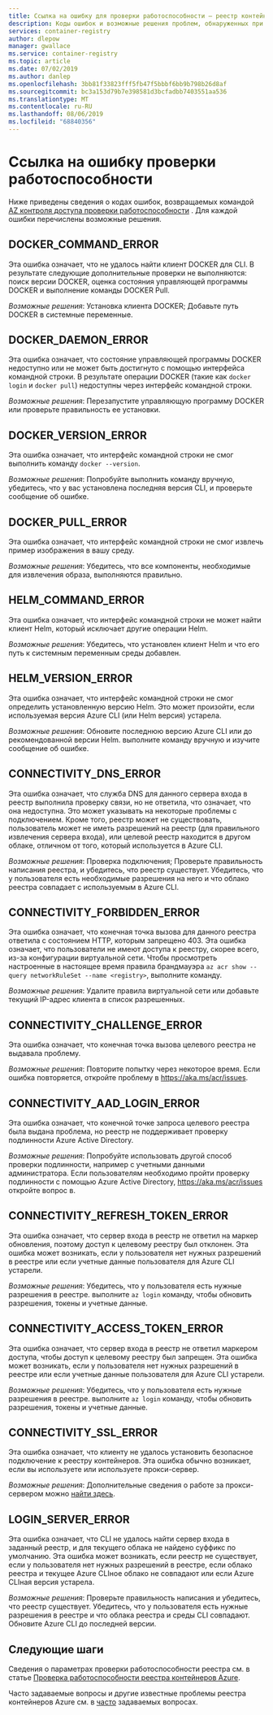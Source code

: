 ```yaml
---
title: Ссылка на ошибку для проверки работоспособности — реестр контейнеров Azure
description: Коды ошибок и возможные решения проблем, обнаруженных при выполнении команды AZ контроля доступа проверки работоспособности в реестре контейнеров Azure
services: container-registry
author: dlepow
manager: gwallace
ms.service: container-registry
ms.topic: article
ms.date: 07/02/2019
ms.author: danlep
ms.openlocfilehash: 3bb81f33823fff5fb47f5bbbf6bb9b798b26d8af
ms.sourcegitcommit: bc3a153d79b7e398581d3bcfadbb7403551aa536
ms.translationtype: MT
ms.contentlocale: ru-RU
ms.lasthandoff: 08/06/2019
ms.locfileid: "68840356"
---
```

# <a name="health-check-error-reference"></a>Ссылка на ошибку проверки работоспособности

Ниже приведены сведения о кодах ошибок, возвращаемых командой [AZ контроля доступа проверки работоспособности][az-acr-check-health] . Для каждой ошибки перечислены возможные решения.

## <a name="docker_command_error"></a>DOCKER_COMMAND_ERROR

Эта ошибка означает, что не удалось найти клиент DOCKER для CLI. В результате следующие дополнительные проверки не выполняются: поиск версии DOCKER, оценка состояния управляющей программы DOCKER и выполнение команды DOCKER Pull.

*Возможные решения*: Установка клиента DOCKER; Добавьте путь DOCKER в системные переменные.

## <a name="docker_daemon_error"></a>DOCKER_DAEMON_ERROR

Эта ошибка означает, что состояние управляющей программы DOCKER недоступно или не может быть достигнуто с помощью интерфейса командной строки. В результате операции DOCKER (такие как `docker login` и `docker pull`) недоступны через интерфейс командной строки.

*Возможные решения*: Перезапустите управляющую программу DOCKER или проверьте правильность ее установки.

## <a name="docker_version_error"></a>DOCKER_VERSION_ERROR

Эта ошибка означает, что интерфейс командной строки не смог выполнить команду `docker --version`.

*Возможные решения*: Попробуйте выполнить команду вручную, убедитесь, что у вас установлена последняя версия CLI, и проверьте сообщение об ошибке.

## <a name="docker_pull_error"></a>DOCKER_PULL_ERROR

Эта ошибка означает, что интерфейс командной строки не смог извлечь пример изображения в вашу среду.

*Возможные решения*: Убедитесь, что все компоненты, необходимые для извлечения образа, выполняются правильно.

## <a name="helm_command_error"></a>HELM_COMMAND_ERROR

Эта ошибка означает, что интерфейс командной строки не может найти клиент Helm, который исключает другие операции Helm.

*Возможные решения*: Убедитесь, что установлен клиент Helm и что его путь к системным переменным среды добавлен.

## <a name="helm_version_error"></a>HELM_VERSION_ERROR

Эта ошибка означает, что интерфейс командной строки не смог определить установленную версию Helm. Это может произойти, если используемая версия Azure CLI (или Helm версия) устарела.

*Возможные решения*: Обновите последнюю версию Azure CLI или до рекомендованной версии Helm. выполните команду вручную и изучите сообщение об ошибке.

## <a name="connectivity_dns_error"></a>CONNECTIVITY_DNS_ERROR

Эта ошибка означает, что служба DNS для данного сервера входа в реестр выполнила проверку связи, но не ответила, что означает, что она недоступна. Это может указывать на некоторые проблемы с подключением. Кроме того, реестр может не существовать, пользователь может не иметь разрешений на реестр (для правильного извлечения сервера входа), или целевой реестр находится в другом облаке, отличном от того, который используется в Azure CLI.

*Возможные решения*: Проверка подключения; Проверьте правильность написания реестра, и убедитесь, что реестр существует. Убедитесь, что у пользователя есть необходимые разрешения на него и что облако реестра совпадает с используемым в Azure CLI.

## <a name="connectivity_forbidden_error"></a>CONNECTIVITY_FORBIDDEN_ERROR

Эта ошибка означает, что конечная точка вызова для данного реестра ответила с состоянием HTTP, которым запрещено 403. Эта ошибка означает, что пользователи не имеют доступа к реестру, скорее всего, из-за конфигурации виртуальной сети. Чтобы просмотреть настроенные в настоящее время правила брандмауэра `az acr show --query networkRuleSet --name <registry>`, выполните команду.

*Возможные решения*: Удалите правила виртуальной сети или добавьте текущий IP-адрес клиента в список разрешенных.

## <a name="connectivity_challenge_error"></a>CONNECTIVITY_CHALLENGE_ERROR

Эта ошибка означает, что конечная точка вызова целевого реестра не выдавала проблему.

*Возможные решения*: Повторите попытку через некоторое время. Если ошибка повторяется, откройте проблему в https://aka.ms/acr/issues.

## <a name="connectivity_aad_login_error"></a>CONNECTIVITY_AAD_LOGIN_ERROR

Эта ошибка означает, что конечной точке запроса целевого реестра была выдана проблема, но реестр не поддерживает проверку подлинности Azure Active Directory.

*Возможные решения*: Попробуйте использовать другой способ проверки подлинности, например с учетными данными администратора. Если пользователям необходимо пройти проверку подлинности с помощью Azure Active Directory, https://aka.ms/acr/issues откройте вопрос в.

## <a name="connectivity_refresh_token_error"></a>CONNECTIVITY_REFRESH_TOKEN_ERROR

Эта ошибка означает, что сервер входа в реестр не ответил на маркер обновления, поэтому доступ к целевому реестру был отклонен. Эта ошибка может возникать, если у пользователя нет нужных разрешений в реестре или если учетные данные пользователя для Azure CLI устарели.

*Возможные решения*: Убедитесь, что у пользователя есть нужные разрешения в реестре. выполните `az login` команду, чтобы обновить разрешения, токены и учетные данные.

## <a name="connectivity_access_token_error"></a>CONNECTIVITY_ACCESS_TOKEN_ERROR

Эта ошибка означает, что сервер входа в реестр не ответил маркером доступа, чтобы доступ к целевому реестру был запрещен. Эта ошибка может возникать, если у пользователя нет нужных разрешений в реестре или если учетные данные пользователя для Azure CLI устарели.

*Возможные решения*: Убедитесь, что у пользователя есть нужные разрешения в реестре. выполните `az login` команду, чтобы обновить разрешения, токены и учетные данные.

## <a name="connectivity_ssl_error"></a>CONNECTIVITY_SSL_ERROR

Эта ошибка означает, что клиенту не удалось установить безопасное подключение к реестру контейнеров. Эта ошибка обычно возникает, если вы используете или используете прокси-сервер.

*Возможные решения*: Дополнительные сведения о работе за прокси-сервером можно [найти здесь](https://github.com/Azure/azure-cli/blob/master/doc/use_cli_effectively.md#working-behind-a-proxy).

## <a name="login_server_error"></a>LOGIN_SERVER_ERROR

Эта ошибка означает, что CLI не удалось найти сервер входа в заданный реестр, и для текущего облака не найдено суффикс по умолчанию. Эта ошибка может возникать, если реестр не существует, если у пользователя нет нужных разрешений в реестре, если облако реестра и текущее Azure CLIное облако не совпадают или если Azure CLIная версия устарела.

*Возможные решения*: Проверьте правильность написания и убедитесь, что реестр существует. Убедитесь, что у пользователя есть нужные разрешения в реестре и что облака реестра и среды CLI совпадают. Обновите Azure CLI до последней версии.

## <a name="next-steps"></a>Следующие шаги

Сведения о параметрах проверки работоспособности реестра см. в статье [Проверка работоспособности реестра контейнеров Azure](container-registry-check-health.md).

Часто задаваемые вопросы и другие известные проблемы реестра контейнеров Azure см. в [часто](container-registry-faq.md) задаваемых вопросах.





<!-- LINKS - internal -->
[az-acr-check-health]: /cli/azure/acr#az-acr-check-health
